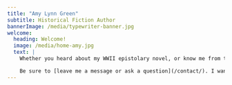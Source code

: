 ```yaml
---
title: "Amy Lynn Green"
subtitle: Historical Fiction Author
bannerImage: /media/typewriter-banner.jpg
welcome:
  heading: Welcome!
  image: /media/home-amy.jpg
  text: |
    Whether you heard about my WWII epistolary novel, or know me from the writing world and are interested in what I’m up to, or just want to follow my publication journey, I’m glad you stopped by.

    Be sure to [leave me a message or ask a question](/contact/). I want this to have a community feel. After all, we readers have to stick together!
---
```


